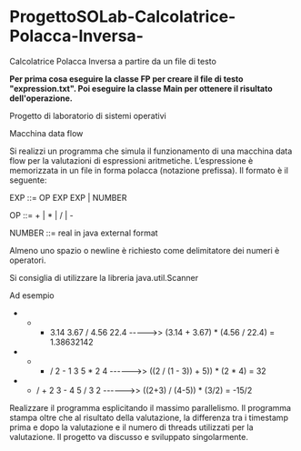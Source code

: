 # ProgettoSOLab-Calcolatrice-Polacca-Inversa-
Calcolatrice Polacca Inversa a partire da un file di testo

**Per prima cosa eseguire la classe FP per creare il file di testo "expression.txt".
Poi eseguire la classe Main per ottenere il risultato dell'operazione.**

Progetto di laboratorio di sistemi operativi

Macchina data flow


Si realizzi un programma che simula il funzionamento di una macchina data flow
per la valutazioni di espressioni aritmetiche.
L’espressione è memorizzata in un file in forma polacca (notazione prefissa).
Il formato è il seguente:

EXP ::= OP EXP EXP | NUMBER

OP  ::= + | * | / | -

NUMBER ::= real in java external format

Almeno uno spazio o newline è richiesto come delimitatore dei numeri è operatori.

Si consiglia di utilizzare la libreria java.util.Scanner


Ad esempio

* * + 3.14 3.67 / 4.56 22.4 ----->> (3.14 + 3.67) * (4.56 / 22.4) = 1.38632142

* * + / 2 - 1 3 5 * 2 4 ------>> ((2 / (1 - 3)) + 5)) * (2 * 4) = 32

* * / + 2 3 - 4 5 / 3 2 ------>> ((2+3) / (4-5)) * (3/2) = -15/2

Realizzare il programma esplicitando il massimo parallelismo.
Il programma stampa oltre che al risultato della valutazione, la differenza tra i timestamp prima e dopo la valutazione
e il numero di threads utilizzati per la valutazione. 
Il progetto va discusso e sviluppato singolarmente.
